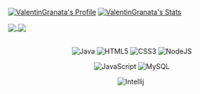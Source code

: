 [![ValentinGranata's Profile](https://github-readme-stats.vercel.app/api?username=ValentinGranata&theme=tokyonight)](https://github.com/ValentinGranata/ValentinGranata/) 
[![ValentinGranata's Stats](https://github-readme-stats.vercel.app/api/top-langs/?username=ValentinGranata&theme=tokyonight)](https://github.com/ValentinGranata/ValentinGranata/)

<a href="https://github.com/ValentinGranata/AutoFeedLite">
  <img align="center" src="https://github-readme-stats.vercel.app/api/pin/?username=ValentinGranata&repo=AutoFeedLite&theme=tokyonight" />
</a>
<a href="https://github.com/ValentinGranata/TangerineMC">
  <img align="center" src="https://github-readme-stats.vercel.app/api/pin/?username=ValentinGranata&repo=TangerineMC&theme=tokyonight" />
</a>
<br></br>
<p align="center">
    <img alt="Java" src="https://img.shields.io/badge/java-%23ED8B00.svg?&style=for-the-badge&logo=java&logoColor=white"/>
    <img alt="HTML5" src="https://img.shields.io/badge/html5-%23E34F26.svg?&style=for-the-badge&logo=html5&logoColor=white"/>
    <img alt="CSS3" src="https://img.shields.io/badge/css3-%231572B6.svg?&style=for-the-badge&logo=css3&logoColor=white"/>
    <img alt="NodeJS" src="https://img.shields.io/badge/node.js-%2343853D.svg?&style=for-the-badge&logo=node.js&logoColor=white"/>
</p>
<p align="center">
    <img alt="JavaScript" src="https://img.shields.io/badge/javascript-%23323330.svg?&style=for-the-badge&logo=javascript&logoColor=%23F7DF1E"/>
    <img alt="MySQL" src="https://img.shields.io/badge/mysql-%2300f.svg?&style=for-the-badge&logo=mysql&logoColor=white"/>
</p>
<p align="center">
    <img alt="Intellij" src="https://img.shields.io/badge/IntelliJIDEA-000000.svg?style=for-the-badge&logo=intellij-idea&logoColor=white"/>
    <img alt"VisualStudioCode" src"https://img.shields.io/badge/visualstudiocode-2FA4F2.svg?style=for-the-badge&logo=visualstudiocode&logoColor=white"/>
</p>

<!-- # ValentinGranata

<p>☕️ | Java developer</p>
<p>💻 | JavaScript developer</p>
<p>📋 | Html developer</p>
<p>📐 | Css developer</p>

[![ValentinGranata's GitHub stats](https://github-readme-stats.vercel.app/api?username=ValentinGranata&theme=tokyonight)](https://github.com/anuraghazra/github-readme-stats)
[⠀](https://github.com/ValentinGranata)
[![ValentinGranata's GitHub stats](https://github-readme-stats.vercel.app/api/top-langs/?username=ValentinGranata&theme=tokyonight)](https://github.com/ValentinGranata/ValentinGranata/)

<div>
  <a href="https://github.com/YumaHisai/">
    <img height="350" src="https://i.imgur.com/OUXal4M.png">
  </a>
  ⠀⠀⠀
  <a href="https://github.com/SpeedersCoders">⠀⠀⠀
    <img height="140" src="https://i.imgur.com/Fpll68w.png">
  </a>
    ⠀⠀⠀
  <a href="https://github.com/ValentinGranata/">⠀⠀⠀
    <img height="350" src="https://i.imgur.com/ge0064W.png">
  </a>
</div> -->

<!-- <a href="https://github.com/ValentinGranata/Gangs">
  <img align="center" src="https://github-readme-stats.vercel.app/api/pin/?username=ValentinGranata&repo=Gangs&theme=tokyonight" />
</a> -->
